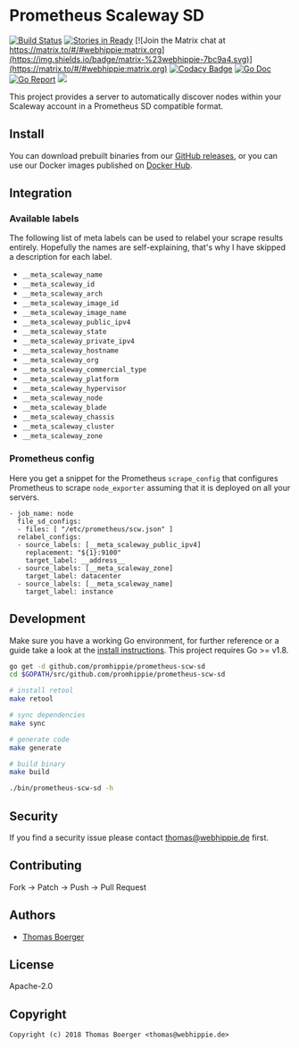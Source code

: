 # Prometheus Scaleway SD

[![Build Status](http://cloud.drone.io/api/badges/promhippie/prometheus-scw-sd/status.svg)](http://cloud.drone.io/promhippie/prometheus-scw-sd)
[![Stories in Ready](https://badge.waffle.io/promhippie/prometheus-scw-sd.svg?label=ready&title=Ready)](http://waffle.io/promhippie/prometheus-scw-sd)
[![Join the Matrix chat at https://matrix.to/#/#webhippie:matrix.org](https://img.shields.io/badge/matrix-%23webhippie-7bc9a4.svg)](https://matrix.to/#/#webhippie:matrix.org)
[![Codacy Badge](https://api.codacy.com/project/badge/Grade/4671e4dac861415db19d41c7959a530a)](https://www.codacy.com/app/promhippie/prometheus-scw-sd?utm_source=github.com&amp;utm_medium=referral&amp;utm_content=promhippie/prometheus-scw-sd&amp;utm_campaign=Badge_Grade)
[![Go Doc](https://godoc.org/github.com/promhippie/prometheus-scw-sd?status.svg)](http://godoc.org/github.com/promhippie/prometheus-scw-sd)
[![Go Report](http://goreportcard.com/badge/github.com/promhippie/prometheus-scw-sd)](http://goreportcard.com/report/github.com/promhippie/prometheus-scw-sd)
[![](https://images.microbadger.com/badges/image/promhippie/prometheus-scw-sd.svg)](http://microbadger.com/images/promhippie/prometheus-scw-sd "Get your own image badge on microbadger.com")

This project provides a server to automatically discover nodes within your Scaleway account in a Prometheus SD compatible format.


## Install

You can download prebuilt binaries from our [GitHub releases](https://github.com/promhippie/prometheus-scw-sd/releases), or you can use our Docker images published on [Docker Hub](https://hub.docker.com/r/promhippie/prometheus-scw-sd/tags/).


## Integration

### Available labels

The following list of meta labels can be used to relabel your scrape results entirely. Hopefully the names are self-explaining, that's why I have skipped a description for each label.

* `__meta_scaleway_name`
* `__meta_scaleway_id`
* `__meta_scaleway_arch`
* `__meta_scaleway_image_id`
* `__meta_scaleway_image_name`
* `__meta_scaleway_public_ipv4`
* `__meta_scaleway_state`
* `__meta_scaleway_private_ipv4`
* `__meta_scaleway_hostname`
* `__meta_scaleway_org`
* `__meta_scaleway_commercial_type`
* `__meta_scaleway_platform`
* `__meta_scaleway_hypervisor`
* `__meta_scaleway_node`
* `__meta_scaleway_blade`
* `__meta_scaleway_chassis`
* `__meta_scaleway_cluster`
* `__meta_scaleway_zone`

### Prometheus config

Here you get a snippet for the Prometheus `scrape_config` that configures Prometheus to scrape `node_exporter` assuming that it is deployed on all your servers.

```
- job_name: node
  file_sd_configs:
  - files: [ "/etc/prometheus/scw.json" ]
  relabel_configs:
  - source_labels: [__meta_scaleway_public_ipv4]
    replacement: "${1}:9100"
    target_label: __address__
  - source_labels: [__meta_scaleway_zone]
    target_label: datacenter
  - source_labels: [__meta_scaleway_name]
    target_label: instance
```


## Development

Make sure you have a working Go environment, for further reference or a guide take a look at the [install instructions](http://golang.org/doc/install.html). This project requires Go >= v1.8.

```bash
go get -d github.com/promhippie/prometheus-scw-sd
cd $GOPATH/src/github.com/promhippie/prometheus-scw-sd

# install retool
make retool

# sync dependencies
make sync

# generate code
make generate

# build binary
make build

./bin/prometheus-scw-sd -h
```


## Security

If you find a security issue please contact thomas@webhippie.de first.


## Contributing

Fork -> Patch -> Push -> Pull Request


## Authors

* [Thomas Boerger](https://github.com/tboerger)


## License

Apache-2.0


## Copyright

```
Copyright (c) 2018 Thomas Boerger <thomas@webhippie.de>
```
